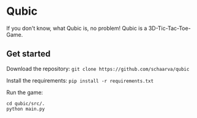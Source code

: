 # Qubic

If you don't know, what Qubic is, no problem! Qubic is a 3D-Tic-Tac-Toe-Game.

## Get started

Download the repository:
`git clone https://github.com/schaarva/qubic`

Install the requirements:
`pip install -r requirements.txt`

Run the game:
```
cd qubic/src/.
python main.py
```